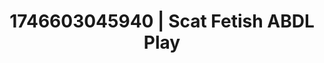 ---
categories:
- AI-generated
- Naughty librarian
- Glowing skin
- Neon-lit seduction
- ASMR
- Erotic tension
- Cosplay
- Erotic hair pulling
image: /assets/images/1746603045940.jpg
layout: post
seo:
  description: Featured content with exclusive Scat Fetish, ABDL Play. HD images available.
  keywords: Scat Fetish, ABDL Play
  og_image: /assets/images/1746603045940.jpg
  schema_type: VisualArtwork
tags:
- ABDL Play
- Scat Fetish
- '#1746603045940'
title: 1746603045940 | Scat Fetish ABDL Play
---